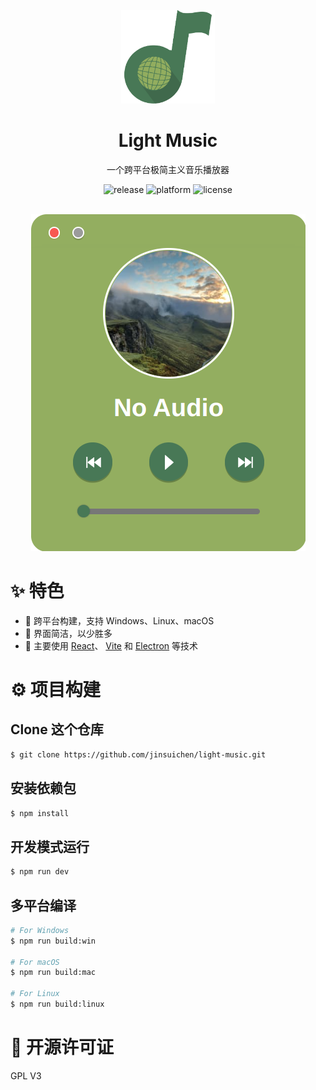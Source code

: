<br/>

<div align="center">
  <img alt="light-music logo" src=".github/assets/light-music.svg" height="150px" width="150px" />
</div>

<div align="center">
  <h1>Light Music</h1>
</div>

<p align="center">一个跨平台极简主义音乐播放器</p>

<p align="center">
  <img src="https://img.shields.io/github/v/release/jinsuichen/light-music" alt="release" />
  <img src="https://img.shields.io/badge/platform-Windows%20%7C%20Linux%20%7C%20macOS-lightgrey" alt="platform" />
  <img src="https://img.shields.io/github/license/jinsuichen/light-music?color=blue" alt="license" />
</p>

<br/>

<div align="center">
  <img alt="home page" src=".github/assets/homepage.png"/>
</div>

# ✨ 特色

- 🚢 跨平台构建，支持 Windows、Linux、macOS
- 📐 界面简洁，以少胜多
- 🚀 主要使用 <a href="https://reactjs.org/">React</a>、 <a href="https://vitejs.dev/">Vite</a> 和 <a href="https://www.electronjs.org/">Electron</a> 等技术

# ⚙ 项目构建

## Clone 这个仓库

```bash
$ git clone https://github.com/jinsuichen/light-music.git
```

## 安装依赖包

```bash
$ npm install
```

## 开发模式运行

```bash
$ npm run dev
```

## 多平台编译

```bash
# For Windows
$ npm run build:win

# For macOS
$ npm run build:mac

# For Linux
$ npm run build:linux
```

# 📜 开源许可证

GPL V3
